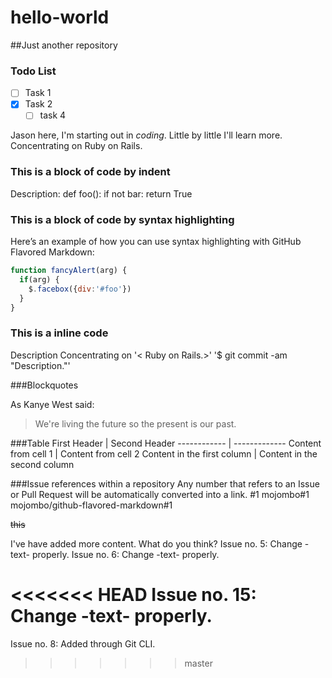 # hello-world
##Just another repository
### Todo List
- [ ] Task 1
- [x] Task 2
  - [ ] task 4

Jason here, I'm starting out in *coding*. 
Little by little I'll learn more.
Concentrating on Ruby on Rails.

### This is a block of code by indent
Description:
def foo():
    if not bar:
        return True
        
### This is a block of code by syntax highlighting
Here’s an example of how you can use syntax highlighting with GitHub Flavored Markdown:        
```javascript
function fancyAlert(arg) {
  if(arg) {
    $.facebox({div:'#foo'})
  }
}
```
### This is a inline code
Description
Concentrating on '< Ruby on Rails.>'
'$ git commit -am "Description."'

###Blockquotes

As Kanye West said:

> We're living the future so
> the present is our past.

###Table
First Header | Second Header
------------ | -------------
Content from cell 1 | Content from cell 2
Content in the first column | Content in the second column

###Issue references within a repository
Any number that refers to an Issue or Pull Request will be automatically converted into a link.
#1
mojombo#1
mojombo/github-flavored-markdown#1

~~this~~

I've have added more content.
What do you think?
Issue no. 5: Change -text- properly.
Issue no. 6: Change -text- properly.

<<<<<<< HEAD
Issue no. 15: Change -text- properly.
=======
Issue no. 8: Added through Git CLI.
>>>>>>> master


